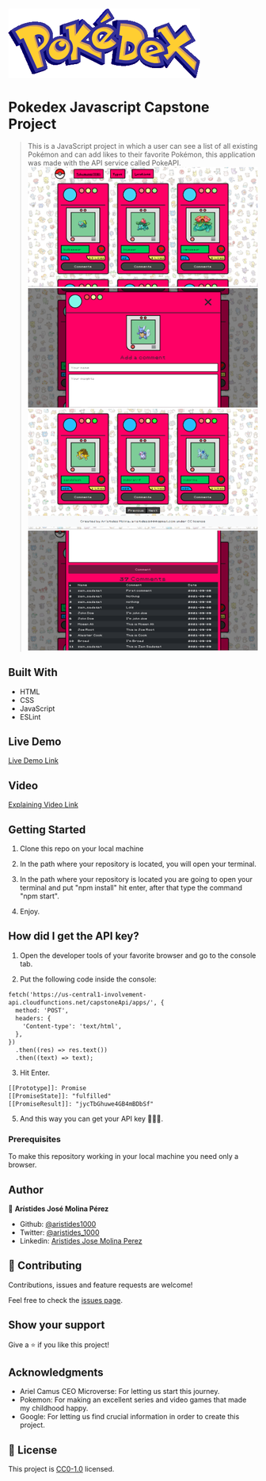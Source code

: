 ![Pokedex](./pokedex_logo.png)
# Pokedex Javascript Capstone Project

> This is a JavaScript project in which a user can see a list of all existing Pokémon and can add likes to their favorite Pokémon, this application was made with the API service called PokeAPI.
![screenshot](./1_screenshot.png)
![screenshot](./2_screenshot.png)
![screenshot](./3_screenshot.png)
![screenshot](./4_screenshot.png)

## Built With

- HTML
- CSS
- JavaScript
- ESLint
## Live Demo

[Live Demo Link](https://rawcdn.githack.com/zainsadaqat/javascript-capstone-pokeapi/9c23e92fb394f561100659025d7f10774130146d/dist/index.html)

## Video
[Explaining Video Link](https://www.youtube.com/watch?v=KcLVtAeyLZk&ab_channel=aristidesjosemolinaperez)


## Getting Started
1. Clone this repo on your local machine

2. In the path where your repository is located, you will open your terminal.

3. In the path where your repository is located you are going to open your terminal and put "npm install" hit enter, after that type the command "npm start".

4. Enjoy.

## How did I get the API key?

1. Open the developer tools of your favorite browser and go to the console tab.

2. Put the following code inside the console:

```
fetch('https://us-central1-involvement-api.cloudfunctions.net/capstoneApi/apps/', {
  method: 'POST',
  headers: {
    'Content-type': 'text/html',
  },
})
  .then((res) => res.text())
  .then((text) => text);
```

3. Hit Enter.


```
[[Prototype]]: Promise
[[PromiseState]]: "fulfilled"
[[PromiseResult]]: "jycTbGhuwe4GB4mBDbSf"
```

5. And this way you can get your API key 🥳🥳🥳.

### Prerequisites
To make this repository working in your local machine you need only a browser.

## Author

👤 **Arístides José Molina Pérez**

- Github: [@aristides1000](https://github.com/aristides1000)
- Twitter: [@aristides_1000](https://twitter.com/aristides_1000)
- Linkedin: [Aristides Jose Molina Perez](https://www.linkedin.com/in/aristides-molina/)

## 🤝 Contributing

Contributions, issues and feature requests are welcome!

Feel free to check the [issues page](https://github.com/zainsadaqat/javascript-capstone-pokeapi/issues).


## Show your support

Give a ⭐️ if you like this project!

## Acknowledgments

- Ariel Camus CEO Microverse: For letting us start this journey.
- Pokemon: For making an excellent series and video games that made my childhood happy.
- Google: For letting us find crucial information in order to create this project.

## 📝 License

This project is [CC0-1.0](LICENSE) licensed.